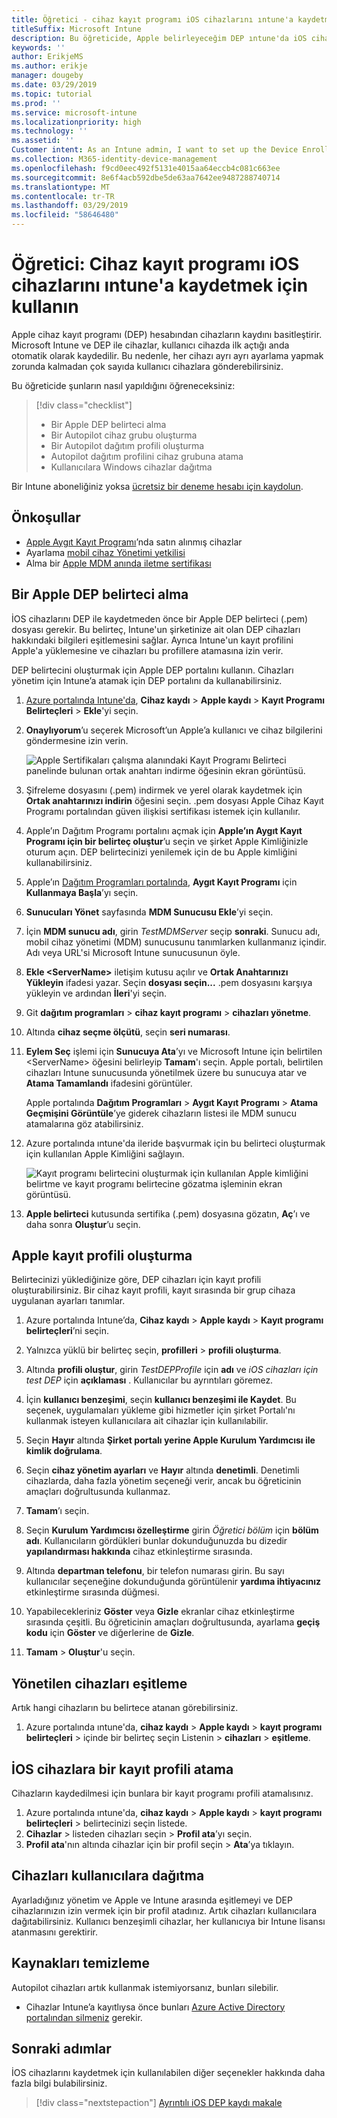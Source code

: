 ```yaml
---
title: Öğretici - cihaz kayıt programı iOS cihazlarını ıntune'a kaydetmek için kullanma
titleSuffix: Microsoft Intune
description: Bu öğreticide, Apple belirleyeceğim DEP ıntune'da iOS cihazlarını kaydetmek için.
keywords: ''
author: ErikjeMS
ms.author: erikje
manager: dougeby
ms.date: 03/29/2019
ms.topic: tutorial
ms.prod: ''
ms.service: microsoft-intune
ms.localizationpriority: high
ms.technology: ''
ms.assetid: ''
Customer intent: As an Intune admin, I want to set up the Device Enrollment Program so that users can automatically enroll in Intune.
ms.collection: M365-identity-device-management
ms.openlocfilehash: f9cd0eec492f5131e4015aa64eccb4c081c663ee
ms.sourcegitcommit: 8e6f4acb592dbe5de63aa7642ee9487288740714
ms.translationtype: MT
ms.contentlocale: tr-TR
ms.lasthandoff: 03/29/2019
ms.locfileid: "58646480"
---
```

# <a name="tutorial-use-the-device-enrollment-program-to-enroll-ios-devices-in-intune"></a>Öğretici: Cihaz kayıt programı iOS cihazlarını ıntune'a kaydetmek için kullanın
Apple cihaz kayıt programı (DEP) hesabından cihazların kaydını basitleştirir. Microsoft Intune ve DEP ile cihazlar, kullanıcı cihazda ilk açtığı anda otomatik olarak kaydedilir. Bu nedenle, her cihazı ayrı ayrı ayarlama yapmak zorunda kalmadan çok sayıda kullanıcı cihazlara gönderebilirsiniz. 

Bu öğreticide şunların nasıl yapıldığını öğreneceksiniz:
> [!div class="checklist"]
> * Bir Apple DEP belirteci alma
> * Bir Autopilot cihaz grubu oluşturma
> * Bir Autopilot dağıtım profili oluşturma
> * Autopilot dağıtım profilini cihaz grubuna atama
> * Kullanıcılara Windows cihazlar dağıtma

Bir Intune aboneliğiniz yoksa [ücretsiz bir deneme hesabı için kaydolun](free-trial-sign-up.md).

## <a name="prerequisites"></a>Önkoşullar
- [Apple Aygıt Kayıt Programı](http://deploy.apple.com)’nda satın alınmış cihazlar
- Ayarlama [mobil cihaz Yönetimi yetkilisi](mdm-authority-set.md)
- Alma bir [Apple MDM anında iletme sertifikası](apple-mdm-push-certificate-get.md)

## <a name="get-an-apple-dep-token"></a>Bir Apple DEP belirteci alma
İOS cihazlarını DEP ile kaydetmeden önce bir Apple DEP belirteci (.pem) dosyası gerekir. Bu belirteç, Intune'un şirketinize ait olan DEP cihazları hakkındaki bilgileri eşitlemesini sağlar. Ayrıca Intune'un kayıt profilini Apple'a yüklemesine ve cihazları bu profillere atamasına izin verir.

DEP belirtecini oluşturmak için Apple DEP portalını kullanın. Cihazları yönetim için Intune’a atamak için DEP portalını da kullanabilirsiniz.

1. [Azure portalında Intune'da](https://aka.ms/intuneportal), **Cihaz kaydı** > **Apple kaydı** > **Kayıt Programı Belirteçleri** > **Ekle**'yi seçin.

2. **Onaylıyorum**’u seçerek Microsoft’un Apple’a kullanıcı ve cihaz bilgilerini göndermesine izin verin.

   ![Apple Sertifikaları çalışma alanındaki Kayıt Programı Belirteci panelinde bulunan ortak anahtarı indirme öğesinin ekran görüntüsü.](./media/device-enrollment-program-enroll-ios-newui/add-enrollment-program-token-pane.png)

3. Şifreleme dosyasını (.pem) indirmek ve yerel olarak kaydetmek için **Ortak anahtarınızı indirin** öğesini seçin. .pem dosyası Apple Cihaz Kayıt Programı portalından güven ilişkisi sertifikası istemek için kullanılır.

4. Apple’ın Dağıtım Programı portalını açmak için **Apple’ın Aygıt Kayıt Programı için bir belirteç oluştur**’u seçin ve şirket Apple Kimliğinizle oturum açın. DEP belirtecinizi yenilemek için de bu Apple kimliğini kullanabilirsiniz.

5.  Apple’ın [Dağıtım Programları portalında](https://deploy.apple.com), **Aygıt Kayıt Programı** için **Kullanmaya Başla**’yı seçin.

4. **Sunucuları Yönet** sayfasında **MDM Sunucusu Ekle**’yi seçin.

5. İçin **MDM sunucu adı**, girin *TestMDMServer* seçip **sonraki**. Sunucu adı, mobil cihaz yönetimi (MDM) sunucusunu tanımlarken kullanmanız içindir. Adı veya URL'si Microsoft Intune sunucusunun öyle.

6. **Ekle &lt;ServerName&gt;** iletişim kutusu açılır ve **Ortak Anahtarınızı Yükleyin** ifadesi yazar. Seçin **dosyası seçin...** .pem dosyasını karşıya yükleyin ve ardından **İleri**'yi seçin.

6. Git **dağıtım programları** > **cihaz kayıt programı** > **cihazları yönetme**.
7. Altında **cihaz seçme ölçütü**, seçin **seri numarası**. <!--ask Tiffany about this-->

8. **Eylem Seç** işlemi için **Sunucuya Ata**’yı ve Microsoft Intune için belirtilen &lt;ServerName&gt; öğesini belirleyip **Tamam**'ı seçin. Apple portalı, belirtilen cihazları Intune sunucusunda yönetilmek üzere bu sunucuya atar ve **Atama Tamamlandı** ifadesini görüntüler.

   Apple portalında **Dağıtım Programları** &gt; **Aygıt Kayıt Programı** &gt; **Atama Geçmişini Görüntüle**’ye giderek cihazların listesi ile MDM sunucu atamalarına göz atabilirsiniz.

9. Azure portalında ıntune'da ileride başvurmak için bu belirteci oluşturmak için kullanılan Apple Kimliğini sağlayın.

    ![Kayıt programı belirtecini oluşturmak için kullanılan Apple kimliğini belirtme ve kayıt programı belirtecine gözatma işleminin ekran görüntüsü.](./media/device-enrollment-program-enroll-ios/image03.png)

10. **Apple belirteci** kutusunda sertifika (.pem) dosyasına gözatın, **Aç**’ı ve daha sonra **Oluştur**’u seçin. 

## <a name="create-an-apple-enrollment-profile"></a>Apple kayıt profili oluşturma
Belirtecinizi yüklediğinize göre, DEP cihazları için kayıt profili oluşturabilirsiniz. Bir cihaz kayıt profili, kayıt sırasında bir grup cihaza uygulanan ayarları tanımlar.

1. Azure portalında Intune’da, **Cihaz kaydı** > **Apple kaydı** > **Kayıt programı belirteçleri**’ni seçin.

2. Yalnızca yüklü bir belirteç seçin, **profilleri** > **profili oluşturma**.

3. Altında **profili oluştur**, girin *TestDEPProfile* için **adı** ve *iOS cihazları için test DEP* için **açıklaması** . Kullanıcılar bu ayrıntıları göremez.

4. İçin **kullanıcı benzeşimi**, seçin **kullanıcı benzeşimi ile Kaydet**. Bu seçenek, uygulamaları yükleme gibi hizmetler için şirket Portalı'nı kullanmak isteyen kullanıcılara ait cihazlar için kullanılabilir.

5. Seçin **Hayır** altında **Şirket portalı yerine Apple Kurulum Yardımcısı ile kimlik doğrulama**.

6. Seçin **cihaz yönetim ayarları** ve **Hayır** altında **denetimli**. Denetimli cihazlarda, daha fazla yönetim seçeneği verir, ancak bu öğreticinin amaçları doğrultusunda kullanmaz.

7. **Tamam**’ı seçin.

8. Seçin **Kurulum Yardımcısı özelleştirme** girin *Öğretici bölüm* için **bölüm adı**. Kullanıcıların gördükleri bunlar dokunduğunuzda bu dizedir **yapılandırması hakkında** cihaz etkinleştirme sırasında.

9. Altında **departman telefonu**, bir telefon numarası girin. Bu sayı kullanıcılar seçeneğine dokunduğunda görüntülenir **yardıma ihtiyacınız** etkinleştirme sırasında düğmesi.

10. Yapabilecekleriniz **Göster** veya **Gizle** ekranlar cihaz etkinleştirme sırasında çeşitli. Bu öğreticinin amaçları doğrultusunda, ayarlama **geçiş kodu** için **Göster** ve diğerlerine de **Gizle**.

11. **Tamam** > **Oluştur**'u seçin.

## <a name="sync-managed-devices"></a>Yönetilen cihazları eşitleme

Artık hangi cihazların bu belirtece atanan görebilirsiniz.

1. Azure portalında ıntune'da, **cihaz kaydı** > **Apple kaydı** > **kayıt programı belirteçleri** > içinde bir belirteç seçin Listenin > **cihazları** > **eşitleme**.

## <a name="assign-an-enrollment-profile-to-ios-devices"></a>İOS cihazlara bir kayıt profili atama

Cihazların kaydedilmesi için bunlara bir kayıt programı profili atamalısınız.

1. Azure portalında ıntune'da, **cihaz kaydı** > **Apple kaydı** > **kayıt programı belirteçleri** > belirtecinizi seçin listede.
2. **Cihazlar** > listeden cihazları seçin > **Profil ata**’yı seçin.
3. **Profil ata**'nın altında cihazlar için bir profil seçin > **Ata**’ya tıklayın.

## <a name="distribute-devices-to-users"></a>Cihazları kullanıcılara dağıtma

Ayarladığınız yönetim ve Apple ve Intune arasında eşitlemeyi ve DEP cihazlarınızın izin vermek için bir profil atadınız. Artık cihazları kullanıcılara dağıtabilirsiniz. Kullanıcı benzeşimli cihazlar, her kullanıcıya bir Intune lisansı atanmasını gerektirir.

## <a name="clean-up-resources"></a>Kaynakları temizleme

Autopilot cihazları artık kullanmak istemiyorsanız, bunları silebilir.

- Cihazlar Intune’a kayıtlıysa önce bunları [Azure Active Directory portalından silmeniz](devices-wipe.md#delete-devices-from-the-azure-active-directory-portal) gerekir.

<!--ask tiffany how to do this-->

## <a name="next-steps"></a>Sonraki adımlar

İOS cihazlarını kaydetmek için kullanılabilen diğer seçenekler hakkında daha fazla bilgi bulabilirsiniz.

> [!div class="nextstepaction"]
> [Ayrıntılı iOS DEP kaydı makale](device-enrollment-program-enroll-ios.md)
